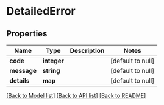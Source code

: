 # DetailedError

## Properties
Name | Type | Description | Notes
------------ | ------------- | ------------- | -------------
**code** | **integer** |  | [default to null]
**message** | **string** |  | [default to null]
**details** | **map** |  | [default to null]

[[Back to Model list]](../README.md#documentation-for-models) [[Back to API list]](../README.md#documentation-for-api-endpoints) [[Back to README]](../README.md)


